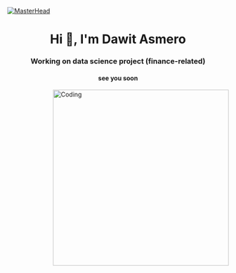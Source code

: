 [![MasterHead](https://developers.giphy.com/branch/master/static/api-512d36c09662682717108a38bbb5c57d.gif)](https://rishavchanda.io)
<h1 align="center">Hi 👋, I'm Dawit Asmero</h1>
<h3 align="center"> Working on data science project (finance-related) </h3>
<h4 align="center">see you soon </h4>
<img align="right" alt="Coding" width="400" src="https://cdn.dribbble.com/users/1162077/screenshots/3848914/programmer.gif">



